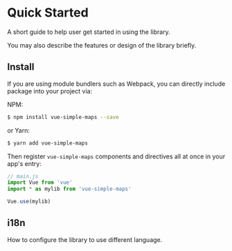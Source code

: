 # Quick Started

A short guide to help user get started in using the library.

You may also describe the features or design of the library briefly.

## Install

If you are using module bundlers such as Webpack, you can directly include package into your project via:

NPM:

``` bash
$ npm install vue-simple-maps --save
```

or Yarn:

``` bash
$ yarn add vue-simple-maps
```

Then register `vue-simple-maps` components and directives all at once in your app's entry:

``` js
// main.js
import Vue from 'vue'
import * as mylib from 'vue-simple-maps'

Vue.use(mylib)
```

## i18n

How to configure the library to use different language.